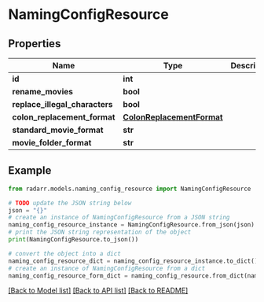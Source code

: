 # NamingConfigResource


## Properties

Name | Type | Description | Notes
------------ | ------------- | ------------- | -------------
**id** | **int** |  | [optional] 
**rename_movies** | **bool** |  | [optional] 
**replace_illegal_characters** | **bool** |  | [optional] 
**colon_replacement_format** | [**ColonReplacementFormat**](ColonReplacementFormat.md) |  | [optional] 
**standard_movie_format** | **str** |  | [optional] 
**movie_folder_format** | **str** |  | [optional] 

## Example

```python
from radarr.models.naming_config_resource import NamingConfigResource

# TODO update the JSON string below
json = "{}"
# create an instance of NamingConfigResource from a JSON string
naming_config_resource_instance = NamingConfigResource.from_json(json)
# print the JSON string representation of the object
print(NamingConfigResource.to_json())

# convert the object into a dict
naming_config_resource_dict = naming_config_resource_instance.to_dict()
# create an instance of NamingConfigResource from a dict
naming_config_resource_form_dict = naming_config_resource.from_dict(naming_config_resource_dict)
```
[[Back to Model list]](../README.md#documentation-for-models) [[Back to API list]](../README.md#documentation-for-api-endpoints) [[Back to README]](../README.md)


